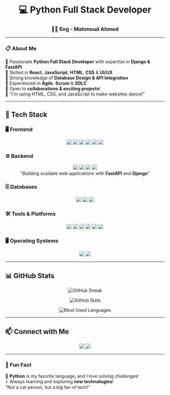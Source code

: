 <h1 align="center">💻 Python Full Stack Developer</h1>
<h3 align="center">👨‍💻 Eng - Mahmoud Ahmed</h3>

---

### 📋 About Me  
🔹 Passionate **Python Full Stack Developer** with expertise in **Django & FastAPI**  
🔹 Skilled in **React**, **JavaScript**, **HTML**, **CSS** & **UI/UX**  
🔹 Strong knowledge of **Database Design & API Integration**  
🔹 Experienced in **Agile**, **Scrum** & **SDLC**  
🔹 Open to **collaborations & exciting projects**!  
🔹 "I'm using HTML, CSS, and JavaScript to make websites dance!"

---

## 🚀 Tech Stack  

### 🖥️ Frontend  
<p align="center">
  <img src="https://img.shields.io/badge/HTML5-FF5733?style=for-the-badge&logo=html5&logoColor=white" />
  <img src="https://img.shields.io/badge/CSS3-008CBA?style=for-the-badge&logo=css3&logoColor=white" />
  <img src="https://img.shields.io/badge/JavaScript-F7DF1E?style=for-the-badge&logo=javascript&logoColor=black" />
  <img src="https://img.shields.io/badge/React-61DAFB?style=for-the-badge&logo=react&logoColor=black" />
  <img src="https://img.shields.io/badge/Bootstrap-7952B3?style=for-the-badge&logo=bootstrap&logoColor=white" />
  <img src="https://img.shields.io/badge/Figma-F24E1E?style=for-the-badge&logo=figma&logoColor=white" />


### ⚙️ Backend  
<p align="center">
  <img src="https://img.shields.io/badge/Python-3776AB?style=for-the-badge&logo=python&logoColor=white" />
  <img src="https://img.shields.io/badge/Django-092E20?style=for-the-badge&logo=django&logoColor=white" />
  <img src="https://img.shields.io/badge/Flask-000000?style=for-the-badge&logo=flask&logoColor=white" />
  <img src="https://img.shields.io/badge/FastAPI-009688?style=for-the-badge&logo=fastapi&logoColor=white" />
  <br />
  "Building scalable web applications with <strong>FastAPI</strong> and <strong>Django</strong>"
</p>

### 🗄️ Databases  
<p align="center">
  <img src="https://img.shields.io/badge/MySQL-4479A1?style=for-the-badge&logo=mysql&logoColor=white" />
  <img src="https://img.shields.io/badge/PostgreSQL-336791?style=for-the-badge&logo=postgresql&logoColor=white" />
  <img src="https://img.shields.io/badge/SQLite-003B57?style=for-the-badge&logo=sqlite&logoColor=white" />


### 🛠️ Tools & Platforms  
<p align="center">
  <img src="https://img.shields.io/badge/Git-F1502F?style=for-the-badge&logo=git&logoColor=white" />
  <img src="https://img.shields.io/badge/GitHub-181717?style=for-the-badge&logo=github&logoColor=white" />
  <img src="https://img.shields.io/badge/VS_Code-007ACC?style=for-the-badge&logo=visualstudiocode&logoColor=white" />
  <img src="https://img.shields.io/badge/LinkedIn-0077B5?style=for-the-badge&logo=linkedin&logoColor=white" />
  <img src="https://img.shields.io/badge/Vercel-000000?style=for-the-badge&logo=vercel&logoColor=white" />
  <img src="https://img.shields.io/badge/Azure-0089D6?style=for-the-badge&logo=microsoftazure&logoColor=white" />


### 🖥️ Operating Systems  
<p align="center">
  <img src="https://img.shields.io/badge/Windows-0078D6?style=for-the-badge&logo=windows&logoColor=white" />
  <img src="https://img.shields.io/badge/Linux-FCC624?style=for-the-badge&logo=linux&logoColor=black" />


---

## 📊 GitHub Stats  
<p align="center">
  <img src="https://github-readme-streak-stats.herokuapp.com?user=MahmoudEissaM&theme=tokyonight&hide_border=true" alt="GitHub Streak" />
</p>
<p align="center">
  <img src="https://github-readme-stats.vercel.app/api?username=MahmoudEissaM&show_icons=true&theme=radical" alt="GitHub Stats" />
</p>
<p align="center">
  <img src="https://github-readme-stats.vercel.app/api/top-langs/?username=MahmoudEissaM&layout=compact&theme=dark" alt="Most Used Languages" />
</p>

---

## 📫 Connect with Me  
<p align="center">
  <a href="https://linkedin.com/in/MahmoudEissaM">
    <img src="https://img.shields.io/badge/LinkedIn-0077B5?style=for-the-badge&logo=linkedin&logoColor=white" />
  </a>
  <a href="https://github.com/MahmoudEissaM">
    <img src="https://img.shields.io/badge/GitHub-181717?style=for-the-badge&logo=github&logoColor=white" />
  </a>
</p>

---

### 🎉 Fun Fact  
🐍 **Python** is my favorite language, and I love solving challenges!  
🔥 Always learning and exploring **new technologies**!  
"Not a cat person, but a big fan of tech!"
